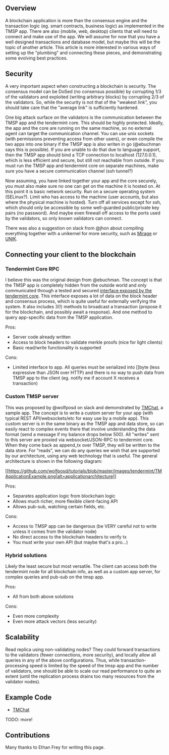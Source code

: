 ## Overview

A blockchain application is more than the consensus engine and the transaction logic (eg. smart contracts, business logic) as implemented in the TMSP app.  There are also (mobile, web, desktop) clients that will need to connect and make use of the app.  We will assume for now that you have a well designed transactions and database model, but maybe this will be the topic of another article.  This article is more interested in various ways of setting up the "plumbing" and connecting these pieces, and demonstrating some evolving best practices.

## Security

A very important aspect when constructing a blockchain is security.  The consensus model can be DoSed (no consensus possible) by corrupting 1/3 of the validators and exploited (writing arbitrary blocks) by corrupting 2/3 of the validators. So, while the security is not that of the "weakest link", you should take care that the "average link" is sufficiently hardened.

One big attack surface on the validators is the communication between the TMSP app and the tendermint core.  This should be highly protected. Ideally, the app and the core are running on the same machine, so no external agent can target the communication channel.  You can use unix sockets (with permissions preventing access from other users), or even compile the two apps into one binary if the TMSP app is also writen in go (@ebuchman says this is possible). If you are unable to do that due to language support, then the TMSP app should bind a TCP connection to localhost (127.0.0.1), which is less efficient and secure, but still not reachable from outside.  If you must run the TMSP app and tendermint core on separate machines, make sure you have a secure communication channel (ssh tunnel?)

Now assuming, you have linked together your app and the core securely, you must also make sure no one can get on the machine it is hosted on.  At this point it is basic network security. Run on a secure operating system (SELinux?). Limit who has access to the machine (user accounts, but also where the physical machine is hosted).  Turn off all services except for ssh, which should only be accessible by some well-guarded public/private key pairs (no password). And maybe even firewall off access to the ports used by the validators, so only known validators can connect.

There was also a suggestion on slack from @jhon about compiling everything together with a unikernel for more security, such as [Mirage](https://mirage.io) or [UNIK](https://github.com/emc-advanced-dev/unik).

## Connecting your client to the blockchain

### Tendermint Core RPC

I believe this was the original design from @ebuchman.  The concept is that the TMSP app is completely hidden from the outside world and only communicated through a tested and secured [interface exposed by the tendermint core](../RPC).  This interface exposes a lot of data on the block header and consensus process, which is quite useful for externally verifying the system.  It also includes 3(!) methods to broadcast a transaction (propose it for the blockchain, and possibly await a response).  And one method to query app-specific data from the TMSP application.

Pros:
* Server code already written
* Access to block headers to validate merkle proofs (nice for light clients)
* Basic read/write functionality is supported

Cons:
* Limited interface to app.  All queries must be serialized into []byte (less expressive than JSON over HTTP) and there is no way to push data from TMSP app to the client (eg. notify me if account X receives a transaction)

### Custom TMSP server

This was proposed by @wolfposd on slack and demonstrated by [TMChat](https://github.com/wolfposd/TMChat), a sample app. The concept is to write a custom server for your app (with typical REST API/websockets/etc for easy use by a mobile app). This custom server is in the same binary as the TMSP app and data store, so can easily react to complex events there that involve understanding the data format (send a message if my balance drops below 500). All "writes" sent to this server are proxied via websocket/JSON-RPC to tendermint core.  When they come back as append_tx over TMSP, they will be written to the data store. For "reads", we can do any queries we wish that are supported by our architecture, using any web technology that is useful. The general architecture is shown in the following diagram:

[[https://github.com/wolfposd/tutorials/blob/master/images/tendermint/TMApplicationExample.png|alt=applicationarchitecture]]

Pros:
* Separates application logic from blockchain logic
* Allows much richer, more flexible client-facing API
* Allows pub-sub, watching certain fields, etc.

Cons:
* Access to TMSP app can be dangerous (be VERY careful not to write unless it comes from the validator node)
* No direct access to the blockchain headers to verify tx
* You must write your own API (but maybe that's a pro...)



### Hybrid solutions

Likely the least secure but most versatile.  The client can access both the tendermint node for all blockchain info, as well as a custom app server, for complex queries and pub-sub on the tmsp app.

Pros:
* All from both above solutions

Cons:
* Even more complexity
* Even more attack vectors (less security)

## Scalability

Read replica using non-validating nodes?  They could forward transactions to the validators (fewer connections, more security), and locally allow all queries in any of the above configurations. Thus, while transaction-processing speed is limited by the speed of the tmsp app and the number of validators, one should be able to scale our read performance to quite an extent (until the replication process drains too many resources from the validator nodes).

## Example Code

* [TMChat](https://github.com/wolfposd/TMChat)

TODO: more!

## Contributions


Many thanks to Ethan Frey for writing this page.
